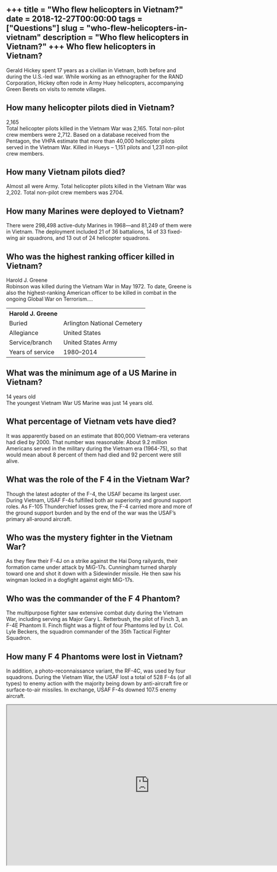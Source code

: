 +++
title = "Who flew helicopters in Vietnam?"
date = 2018-12-27T00:00:00
tags = ["Questions"]
slug = "who-flew-helicopters-in-vietnam"
description = "Who flew helicopters in Vietnam?"
+++
Who flew helicopters in Vietnam?
--------------------------------

Gerald Hickey spent 17 years as a civilian in Vietnam, both before and during the U.S.-led war. While working as an ethnographer for the RAND Corporation, Hickey often rode in Army Huey helicopters, accompanying Green Berets on visits to remote villages.

How many helicopter pilots died in Vietnam?
-------------------------------------------

2,165  
Total helicopter pilots killed in the Vietnam War was 2,165. Total non-pilot crew members were 2,712. Based on a database received from the Pentagon, the VHPA estimate that more than 40,000 helicopter pilots served in the Vietnam War. Killed in Hueys – 1,151 pilots and 1,231 non-pilot crew members.

How many Vietnam pilots died?
-----------------------------

Almost all were Army. Total helicopter pilots killed in the Vietnam War was 2,202. Total non-pilot crew members was 2704.

How many Marines were deployed to Vietnam?
------------------------------------------

There were 298,498 active-duty Marines in 1968—and 81,249 of them were in Vietnam. The deployment included 21 of 36 battalions, 14 of 33 fixed-wing air squadrons, and 13 out of 24 helicopter squadrons.

Who was the highest ranking officer killed in Vietnam?
------------------------------------------------------

Harold J. Greene  
Robinson was killed during the Vietnam War in May 1972. To date, Greene is also the highest-ranking American officer to be killed in combat in the ongoing Global War on Terrorism….

<table><tr><th>Harold J. Greene</th></tr><tr><td>Buried</td><td>Arlington National Cemetery</td></tr><tr><td>Allegiance</td><td>United States</td></tr><tr><td>Service/branch</td><td>United States Army</td></tr><tr><td>Years of service</td><td>1980–2014</td></tr></table>

What was the minimum age of a US Marine in Vietnam?
---------------------------------------------------

14 years old  
The youngest Vietnam War US Marine was just 14 years old.

What percentage of Vietnam vets have died?
------------------------------------------

It was apparently based on an estimate that 800,000 Vietnam-era veterans had died by 2000. That number was reasonable: About 9.2 million Americans served in the military during the Vietnam era (1964-75), so that would mean about 8 percent of them had died and 92 percent were still alive.

What was the role of the F 4 in the Vietnam War?
------------------------------------------------

Though the latest adopter of the F-4, the USAF became its largest user. During Vietnam, USAF F-4s fulfilled both air superiority and ground support roles. As F-105 Thunderchief losses grew, the F-4 carried more and more of the ground support burden and by the end of the war was the USAF’s primary all-around aircraft.

Who was the mystery fighter in the Vietnam War?
-----------------------------------------------

As they flew their F-4J on a strike against the Hai Dong railyards, their formation came under attack by MiG-17s. Cunningham turned sharply toward one and shot it down with a Sidewinder missile. He then saw his wingman locked in a dogfight against eight MiG-17s.

Who was the commander of the F 4 Phantom?
-----------------------------------------

The multipurpose fighter saw extensive combat duty during the Vietnam War, including serving as Major Gary L. Retterbush, the pilot of Finch 3, an F-4E Phantom II. Finch flight was a flight of four Phantoms led by Lt. Col. Lyle Beckers, the squadron commander of the 35th Tactical Fighter Squadron.

How many F 4 Phantoms were lost in Vietnam?
-------------------------------------------

In addition, a photo-reconnaissance variant, the RF-4C, was used by four squadrons. During the Vietnam War, the USAF lost a total of 528 F-4s (of all types) to enemy action with the majority being down by anti-aircraft fire or surface-to-air missiles. In exchange, USAF F-4s downed 107.5 enemy aircraft.

<iframe allow="accelerometer; autoplay; clipboard-write; encrypted-media; gyroscope; picture-in-picture" allowfullscreen="" class="__youtube_prefs__  epyt-is-override  no-lazyload" data-no-lazy="1" data-origheight="433" data-origwidth="770" data-skipgform_ajax_framebjll="" height="433" id="_ytid_95850" loading="lazy" src="https://www.youtube.com/embed/Z6WtWmLYWtk?enablejsapi=1&autoplay=0&cc_load_policy=0&cc_lang_pref=&iv_load_policy=1&loop=0&modestbranding=0&rel=1&fs=1&playsinline=0&autohide=2&theme=dark&color=red&controls=1&" title="YouTube player" width="770"></iframe>